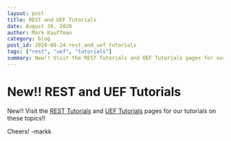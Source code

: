 ```yaml
---
layout: post
title: REST and UEF Tutorials
date: August 30, 2020
author: Mark Kauffman
category: blog
post_id: 2020-08-24-rest_and_uef_tutorials
tags: ["rest", "uef", "tutorials"]
summary: New!! Visit the REST Tutorials and UEF Tutorials pages for our tutorials on these topics!!
---
```


# New!! REST and UEF Tutorials

New!! Visit the [REST Tutorials](/rest-apis/learn/getting-started/tutorials) and [UEF Tutorials](/rest-apis/learn/uef/tutorials) pages for our tutorials on these topics!!

Cheers!
-markk
